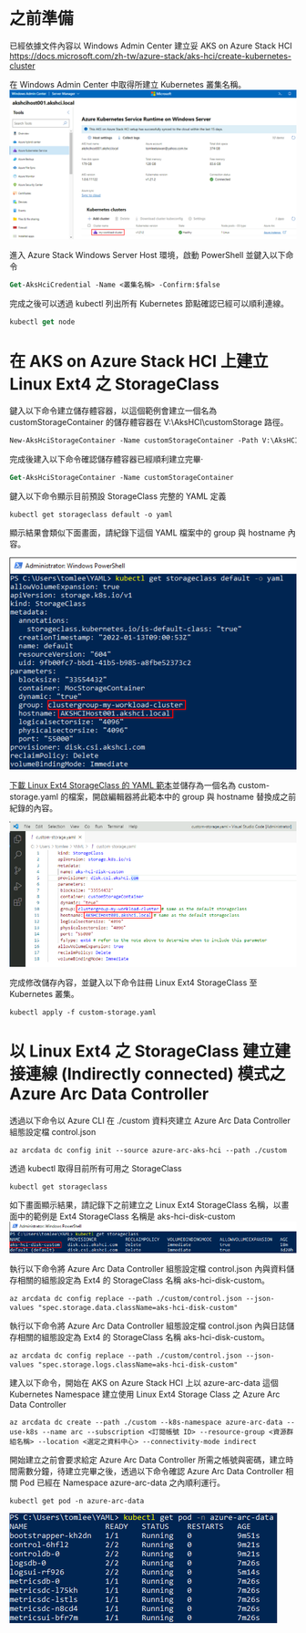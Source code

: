 
# 之前準備
已經依據文件內容以 Windows Admin Center 建立妥 AKS on Azure Stack HCI https://docs.microsoft.com/zh-tw/azure-stack/aks-hci/create-kubernetes-cluster

在 Windows Admin Center 中取得所建立 Kubernetes 叢集名稱。![從 Windows Admin Center 內取得 Kubernetes 叢集名稱](/images/cluster-name.png)

進入 Azure Stack Windows Server Host 環境，啟動 PowerShell 並鍵入以下命令 
```ps
Get-AksHciCredential -Name <叢集名稱> -Confirm:$false
```
完成之後可以透過 kubectl 列出所有 Kubernetes 節點確認已經可以順利連線。

```ps
kubectl get node
```

# 在 AKS on Azure Stack HCI 上建立 Linux Ext4 之 StorageClass 

鍵入以下命令建立儲存體容器，以這個範例會建立一個名為 customStorageContainer 的儲存體容器在 V:\AksHCI\customStorage 路徑。

```ps
New-AksHciStorageContainer -Name customStorageContainer -Path V:\AksHCI\customStorage
```
完成後建入以下命令確認儲存體容器已經順利建立完畢‧
```ps
Get-AksHciStorageContainer -Name customStorageContainer
```
鍵入以下命令顯示目前預設 StorageClass 完整的 YAML 定義
```code
kubectl get storageclass default -o yaml
```
顯示結果會類似下面畫面，請紀錄下這個 YAML 檔案中的 group 與 hostname 內容。

![紀錄 group 與 hostname 名稱](/images/default-storage-class-yaml.png)

[下載 Linux Ext4 StorageClass 的 YAML 範本](./custom-storage.yaml)並儲存為一個名為 custom-storage.yaml 的檔案，開啟編輯器將此範本中的 group 與 hostname 替換成之前紀錄的內容。

![以編輯器替換範本中 group 與 hostname 名稱](/images/ext4-storage-class-yaml.png)

完成修改儲存內容，並鍵入以下命令註冊 Linux Ext4 StorageClass 至 Kubernetes 叢集。
```code
kubectl apply -f custom-storage.yaml
```
# 以 Linux Ext4 之 StorageClass 建立建接連線 (Indirectly connected) 模式之 Azure Arc Data Controller
透過以下命令以 Azure CLI  在 ./custom 資料夾建立 Azure Arc Data Controller 組態設定檔 control.json
```azurecli
az arcdata dc config init --source azure-arc-aks-hci --path ./custom 
```
透過 kubectl 取得目前所有可用之 StorageClass 
```code
kubectl get storageclass
```
如下畫面顯示結果，請記錄下之前建立之 Linux Ext4 StorageClass 名稱，以畫面中的範例是 Ext4 StorageClass 名稱是 aks-hci-disk-custom
![顯示所有可用之 StorageClass 名稱](/images/ext4-storage-class-name.png)

執行以下命令將 Azure Arc Data Controller 組態設定檔 control.json 內與資料儲存相關的組態設定為 Ext4 的 StorageClass 名稱 aks-hci-disk-custom。
```azurecli
az arcdata dc config replace --path ./custom/control.json --json-values "spec.storage.data.className=aks-hci-disk-custom"
```
執行以下命令將 Azure Arc Data Controller 組態設定檔 control.json 內與日誌儲存相關的組態設定為 Ext4 的 StorageClass 名稱 aks-hci-disk-custom。
```azurecli
az arcdata dc config replace --path ./custom/control.json --json-values "spec.storage.logs.className=aks-hci-disk-custom"
```
建入以下命令，開始在 AKS on Azure Stack HCI 上以 azure-arc-data 這個 Kubernetes Namespace 建立使用 Linux Ext4 Storage Class 之 Azure Arc Data Controller 
```azurecli
az arcdata dc create --path ./custom --k8s-namespace azure-arc-data --use-k8s --name arc --subscription <訂閱帳號 ID> --resource-group <資源群組名稱> --location <選定之資料中心> --connectivity-mode indirect
```
開始建立之前會要求給定 Azure Arc Data Controller 所需之帳號與密碼，建立時間需數分鐘，待建立完畢之後，透過以下命令確認 Azure Arc Data Controller 相關 Pod 已經在 Namespace azure-arc-data 之內順利運行。

```code
kubectl get pod -n azure-arc-data
```
![建立 Azure Arc Data Controller](/images/azure-arc-data-controller-pods.png)


